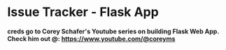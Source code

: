 # Issue Tracker - Flask App

**creds go to Corey Schafer's Youtube series on building Flask Web App. Check him out @: https://www.youtube.com/@coreyms**


